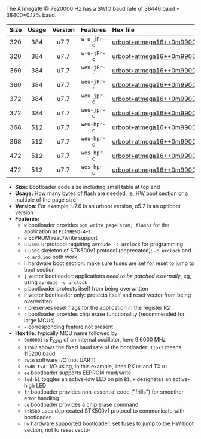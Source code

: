 The ATmega16 @ 7920000 Hz has a SWIO baud rate of 38446 baud = 38400+0.12% baud.

|Size|Usage|Version|Features|Hex file|
|:-:|:-:|:-:|:-:|:--|
|320|384|u7.7|`w-u-jPr-c`|[urboot+atmega16++0m9900i++++4k8_swio_rxd0_txd1_led+b0_fr_ce.hex](https://raw.githubusercontent.com/stefanrueger/urboot.hex/main/cores/mightycore/atmega16/internal_oscillator/fint++0m9900_Hz/br++++4k8_bps/urboot+atmega16++0m9900i++++4k8_swio_rxd0_txd1_led+b0_fr_ce.hex)|
|320|384|u7.7|`w-u-jPr-c`|[urboot+atmega16++0m9900i++++4k8_swio_rxd0_txd1_led+b7_fr_ce.hex](https://raw.githubusercontent.com/stefanrueger/urboot.hex/main/cores/mightycore/atmega16/internal_oscillator/fint++0m9900_Hz/br++++4k8_bps/urboot+atmega16++0m9900i++++4k8_swio_rxd0_txd1_led+b7_fr_ce.hex)|
|360|384|u7.7|`weu-jPr--`|[urboot+atmega16++0m9900i++++4k8_swio_rxd0_txd1_ee_led+b0_fr.hex](https://raw.githubusercontent.com/stefanrueger/urboot.hex/main/cores/mightycore/atmega16/internal_oscillator/fint++0m9900_Hz/br++++4k8_bps/urboot+atmega16++0m9900i++++4k8_swio_rxd0_txd1_ee_led+b0_fr.hex)|
|360|384|u7.7|`weu-jPr--`|[urboot+atmega16++0m9900i++++4k8_swio_rxd0_txd1_ee_led+b7_fr.hex](https://raw.githubusercontent.com/stefanrueger/urboot.hex/main/cores/mightycore/atmega16/internal_oscillator/fint++0m9900_Hz/br++++4k8_bps/urboot+atmega16++0m9900i++++4k8_swio_rxd0_txd1_ee_led+b7_fr.hex)|
|372|384|u7.7|`weu-jpr-c`|[urboot+atmega16++0m9900i++++4k8_swio_rxd0_txd1_ee_led+b0_fr_ce.hex](https://raw.githubusercontent.com/stefanrueger/urboot.hex/main/cores/mightycore/atmega16/internal_oscillator/fint++0m9900_Hz/br++++4k8_bps/urboot+atmega16++0m9900i++++4k8_swio_rxd0_txd1_ee_led+b0_fr_ce.hex)|
|372|384|u7.7|`weu-jpr-c`|[urboot+atmega16++0m9900i++++4k8_swio_rxd0_txd1_ee_led+b7_fr_ce.hex](https://raw.githubusercontent.com/stefanrueger/urboot.hex/main/cores/mightycore/atmega16/internal_oscillator/fint++0m9900_Hz/br++++4k8_bps/urboot+atmega16++0m9900i++++4k8_swio_rxd0_txd1_ee_led+b7_fr_ce.hex)|
|368|512|u7.7|`weu-hpr-c`|[urboot+atmega16++0m9900i++++4k8_swio_rxd0_txd1_ee_led+b0_fr_ce_hw.hex](https://raw.githubusercontent.com/stefanrueger/urboot.hex/main/cores/mightycore/atmega16/internal_oscillator/fint++0m9900_Hz/br++++4k8_bps/urboot+atmega16++0m9900i++++4k8_swio_rxd0_txd1_ee_led+b0_fr_ce_hw.hex)|
|368|512|u7.7|`weu-hpr-c`|[urboot+atmega16++0m9900i++++4k8_swio_rxd0_txd1_ee_led+b7_fr_ce_hw.hex](https://raw.githubusercontent.com/stefanrueger/urboot.hex/main/cores/mightycore/atmega16/internal_oscillator/fint++0m9900_Hz/br++++4k8_bps/urboot+atmega16++0m9900i++++4k8_swio_rxd0_txd1_ee_led+b7_fr_ce_hw.hex)|
|472|512|u7.7|`wes-hpr-c`|[urboot+atmega16++0m9900i++++4k8_swio_rxd0_txd1_ee_led+b0_fr_ce_stk500_hw.hex](https://raw.githubusercontent.com/stefanrueger/urboot.hex/main/cores/mightycore/atmega16/internal_oscillator/fint++0m9900_Hz/br++++4k8_bps/urboot+atmega16++0m9900i++++4k8_swio_rxd0_txd1_ee_led+b0_fr_ce_stk500_hw.hex)|
|472|512|u7.7|`wes-hpr-c`|[urboot+atmega16++0m9900i++++4k8_swio_rxd0_txd1_ee_led+b7_fr_ce_stk500_hw.hex](https://raw.githubusercontent.com/stefanrueger/urboot.hex/main/cores/mightycore/atmega16/internal_oscillator/fint++0m9900_Hz/br++++4k8_bps/urboot+atmega16++0m9900i++++4k8_swio_rxd0_txd1_ee_led+b7_fr_ce_stk500_hw.hex)|

- **Size:** Bootloader code size including small table at top end
- **Usage:** How many bytes of flash are needed, ie, HW boot section or a multiple of the page size
- **Version:** For example, u7.6 is an urboot version, o5.2 is an optiboot version
- **Features:**
  + `w` bootloader provides `pgm_write_page(sram, flash)` for the application at `FLASHEND-4+1`
  + `e` EEPROM read/write support
  + `u` uses urprotocol requiring `avrdude -c urclock` for programming
  + `s` uses skeleton of STK500v1 protocol (deprecated); `-c urclock` and `-c arduino` both work
  + `h` hardware boot section: make sure fuses are set for reset to jump to boot section
  + `j` vector bootloader: applications *need to be patched externally*, eg, using `avrdude -c urclock`
  + `p` bootloader protects itself from being overwritten
  + `P` vector bootloader only: protects itself and reset vector from being overwritten
  + `r` preserves reset flags for the application in the register R2
  + `c` bootloader provides chip erase functionality (recommended for large MCUs)
  + `-` corresponding feature not present
- **Hex file:** typically MCU name followed by
  + `9m6000i` is F<sub>CPU</sub> of an internal oscillator, here 9.6000 MHz
  + `115k2` shows the fixed baud rate of the bootloader: `115k2` means 115200 baud
  + `swio` software I/O (not UART)
  + `rxd0 txd1` I/O using, in this example, lines RX `D0` and TX `D1`
  + `ee` bootloader supports EEPROM read/write
  + `led-b1` toggles an active-low LED on pin `B1`, `+` designates an active-high LED
  + `fr` bootloader provides non-essential code ("frills") for smoother error handling
  + `ce` bootloader provides a chip erase command
  + `stk500` uses deprecated STK500v1 protocol to communicate with bootloader
  + `hw` hardware supported bootloader: set fuses to jump to the HW boot section, not to reset vector
